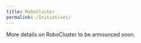 ```yaml
---
title: RoboCluster 
permalink: /Initiatives/
---
```

More details on RoboCluster to be announced soon.
